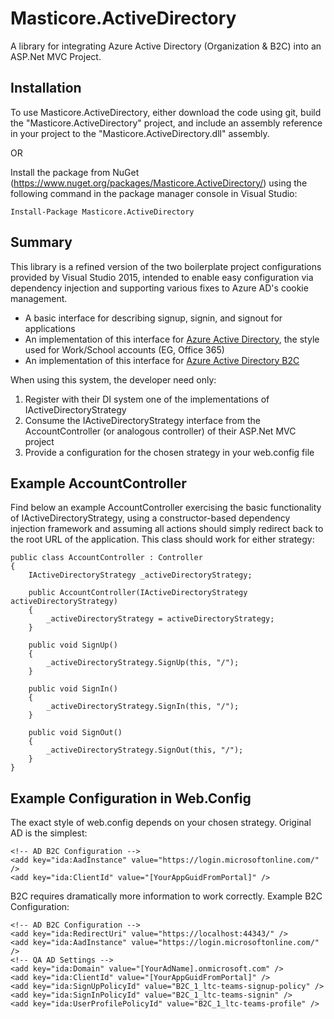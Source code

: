 # Masticore.ActiveDirectory
A library for integrating Azure Active Directory (Organization &amp; B2C) into an ASP.Net MVC Project.

Installation
-------------------------------------
To use Masticore.ActiveDirectory, either download the code using git, build the "Masticore.ActiveDirectory" project, and include an assembly reference in your project to the "Masticore.ActiveDirectory.dll" assembly.

OR

Install the package from NuGet (https://www.nuget.org/packages/Masticore.ActiveDirectory/) using the following command in the package manager console in Visual Studio:

```
Install-Package Masticore.ActiveDirectory
```

Summary
-------------------------------------

This library is a refined version of the two boilerplate project configurations provided by Visual Studio 2015, intended to enable easy configuration via dependency injection and supporting various fixes to Azure AD's cookie management.
- A basic interface for describing signup, signin, and signout for applications
- An implementation of this interface for [Azure Active Directory](https://docs.microsoft.com/en-us/azure/active-directory/), the style used for Work/School accounts (EG, Office 365)
- An implementation of this interface for [Azure Active Directory B2C](https://docs.microsoft.com/en-us/azure/active-directory/)

When using this system, the developer need only:

1. Register with their DI system one of the implementations of IActiveDirectoryStrategy
2. Consume the IActiveDirectoryStrategy interface from the AccountController (or analogous controller) of their ASP.Net MVC project
3. Provide a configuration for the chosen strategy in your web.config file

Example AccountController
-------------------------------------
Find below an example AccountController exercising the basic functionality of IActiveDirectoryStrategy, using a constructor-based dependency injection framework and assuming all actions should simply redirect back to the root URL of the application. This class should work for either strategy:

```
public class AccountController : Controller
{
    IActiveDirectoryStrategy _activeDirectoryStrategy;

    public AccountController(IActiveDirectoryStrategy activeDirectoryStrategy)
    {
        _activeDirectoryStrategy = activeDirectoryStrategy;
    }

    public void SignUp()
    {
        _activeDirectoryStrategy.SignUp(this, "/");
    }

    public void SignIn()
    {
        _activeDirectoryStrategy.SignIn(this, "/");
    }

    public void SignOut()
    {
        _activeDirectoryStrategy.SignOut(this, "/");
    }
}
```

Example Configuration in Web.Config
-------------------------------------
The exact style of web.config depends on your chosen strategy. Original AD is the simplest:

```
<!-- AD B2C Configuration -->
<add key="ida:AadInstance" value="https://login.microsoftonline.com/" />
<add key="ida:ClientId" value="[YourAppGuidFromPortal]" />
```

B2C requires dramatically more information to work correctly. Example B2C Configuration:
```
<!-- AD B2C Configuration -->
<add key="ida:RedirectUri" value="https://localhost:44343/" />
<add key="ida:AadInstance" value="https://login.microsoftonline.com/" />
<!-- QA AD Settings -->
<add key="ida:Domain" value="[YourAdName].onmicrosoft.com" />
<add key="ida:ClientId" value="[YourAppGuidFromPortal]" />
<add key="ida:SignUpPolicyId" value="B2C_1_ltc-teams-signup-policy" />
<add key="ida:SignInPolicyId" value="B2C_1_ltc-teams-signin" />
<add key="ida:UserProfilePolicyId" value="B2C_1_ltc-teams-profile" />
```
